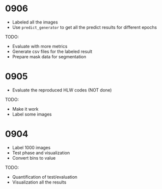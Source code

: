 # 0906

* Labeled all the images
* Use `predict_generator` to get all the predict results for different epochs

TODO:
* Evaluate with more metrics
* Generate csv files for the labeled result
* Prepare mask data for segmentation

# 0905

* Evaluate the reproduced HLW codes (NOT done)

TODO:
* Make it work
* Label some images


# 0904

* Label 1000 images
* Test phase and visualization
* Convert bins to value

TODO:
* Quantification of test/evaluation
* Visualization all the results

